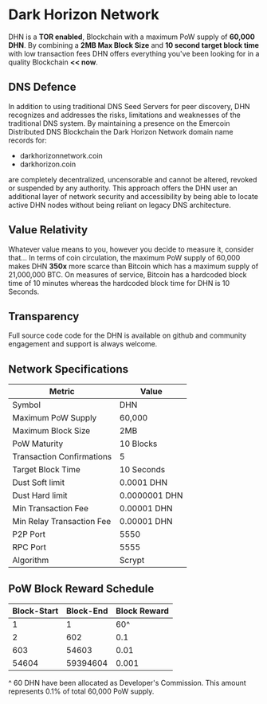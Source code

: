 # Dark Horizon Network

DHN is a **TOR enabled**, Blockchain with a maximum PoW supply of **60,000 DHN**. By combining a **2MB Max Block Size** and **10 second target block time** with low transaction fees DHN offers everything you've been looking for in a quality Blockchain **<< now**.

## DNS Defence

In addition to using traditional DNS Seed Servers for peer discovery, DHN recognizes and addresses the risks, limitations and weaknesses of the traditional DNS system. By maintaining a presence on the Emercoin Distributed DNS Blockchain the Dark Horizon Network domain name records for:

* darkhorizonnetwork.coin
* darkhorizon.coin

are completely decentralized, uncensorable and cannot be altered, revoked or suspended by any authority. This approach offers the DHN user an additional layer of network security and accessibility by being able to locate active DHN nodes without being reliant on legacy DNS architecture.

## Value Relativity

Whatever value means to you, however you decide to measure it, consider that... In terms of coin circulation, the maximum PoW supply of 60,000 makes DHN **350x** more scarce than Bitcoin which has a maximum supply of 21,000,000 BTC.
On measures of service, Bitcoin has a hardcoded block time of 10 minutes whereas the hardcoded block time for DHN is 10 Seconds.

## Transparency

Full source code code for the DHN is available on github and community engagement and support is always welcome.


## Network Specifications

|Metric | Value |
|----|----|
| Symbol |  DHN |
|Maximum PoW Supply |	60,000 |
|Maximum Block Size |	2MB |
| PoW Maturity |	10 Blocks |
| Transaction Confirmations |	5 |
| Target Block Time |	10 Seconds |
| Dust Soft limit |	0.0001 DHN |
| Dust Hard limit |	0.0000001 DHN |
| Min Transaction Fee |	0.00001 DHN |
| Min Relay Transaction Fee |	0.00001 DHN |
| P2P Port |	5550 |
| RPC Port |	5555 |
| Algorithm |	Scrypt |


## PoW Block Reward Schedule

| Block-Start |	Block-End |	Block Reward |
|----|----|----|
|1 |	1 |	60^ |
|2 |	602 |	0.1 |
|603 |	54603 |	0.01 |
|54604 |	59394604 |	0.001|

^ 60 DHN have been allocated as Developer's Commission. This amount represents 0.1% of total 60,000 PoW supply. 
